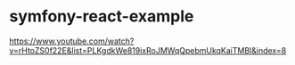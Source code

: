 # symfony-react-example
https://www.youtube.com/watch?v=rHtoZS0f22E&list=PLKgdkWe819ixRoJMWqQpebmUkqKaiTMBl&index=8